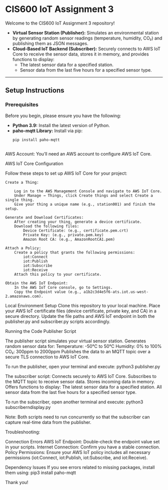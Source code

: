# CIS600 IoT Assignment 3

Welcome to the CIS600 IoT Assignment 3 repository!

- **Virtual Sensor Station (Publisher):** Simulates an environmental station by generating random sensor readings (temperature, humidity, CO₂) and publishing them as JSON messages.
- **Cloud-Based IoT Backend (Subscriber):** Securely connects to AWS IoT Core to receive the sensor data, stores it in memory, and provides functions to display:
  - The latest sensor data for a specified station.
  - Sensor data from the last five hours for a specified sensor type.

---

## Setup Instructions

### Prerequisites
Before you begin, please ensure you have the following:
- **Python 3.9:** Install the latest version of Python.
- **paho-mqtt Library:** Install via pip:
  ```bash
  pip install paho-mqtt
   
AWS Account: You’ll need an AWS account to configure AWS IoT Core.

AWS IoT Core Configuration

Follow these steps to set up AWS IoT Core for your project:

    Create a Thing:

        Log in to the AWS Management Console and navigate to AWS IoT Core.
        Under Manage → Things, click Create things and select Create a single thing.
        Give your thing a unique name (e.g., station001) and finish the setup.

    Generate and Download Certificates:
        After creating your thing, generate a device certificate.
        Download the following files:
            Device Certificate: (e.g., certificate.pem.crt)
            Private Key: (e.g., private.pem.key)
            Amazon Root CA: (e.g., AmazonRootCA1.pem)

    Attach a Policy:
        Create a policy that grants the following permissions:
            iot:Connect
            iot:Publish
            iot:Subscribe
            iot:Receive
        Attach this policy to your certificate.

    Obtain the AWS IoT Endpoint:
        In the AWS IoT Core console, go to Settings.
        Copy the Endpoint value (e.g., a1b2c3d4e5f6-ats.iot.us-west-2.amazonaws.com).

Local Environment Setup
    Clone this repository to your local machine.
    Place your AWS IoT certificate files (device certificate, private key, and CA) in a secure directory.
    Update the file paths and AWS IoT endpoint in both the publisher.py and subscriber.py scripts accordingly.

Running the Code
Publisher Script

The publisher script simulates your virtual sensor station.
    Generates random sensor data for:
        Temperature: -50°C to 50°C
        Humidity: 0% to 100%
        CO₂: 300ppm to 2000ppm
    Publishes the data to an MQTT topic over a secure TLS connection to AWS IoT Core.

To run the publisher, open your terminal and execute:
python3 publisher.py

The subscriber script:
    Connects securely to AWS IoT Core.
    Subscribes to the MQTT topic to receive sensor data.
    Stores incoming data in memory.
    Offers functions to display:
        The latest sensor data for a specified station.
        All sensor data from the last five hours for a specified sensor type.

To run the subscriber, open another terminal and execute:
python3 subscriberndisplay.py

Note: Both scripts need to run concurrently so that the subscriber can capture real-time data from the publisher.

Troubleshooting:

Connection Errors
    AWS IoT Endpoint: Double-check the endpoint value set in your scripts.
    Internet Connection: Confirm you have a stable connection.
    Policy Permissions: Ensure your AWS IoT policy includes all necessary permissions (iot:Connect, iot:Publish, iot:Subscribe, and iot:Receive).

Dependency Issues
    If you see errors related to missing packages, install them using:
    pip3 install paho-mqtt

Thank you!
